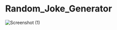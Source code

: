 # Random_Joke_Generator
![Screenshot (1)](https://github.com/Eshaniqbal/Random_Joke_Generator/assets/110513353/cf59bad8-748a-4cda-b7cb-d406cf3417a7)
